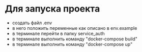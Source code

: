 # Для запуска проекта

- создать файл .env
- в него положить переменные как описано в env.example
- в терминале перейти в папку service_auth
- в терминале выполнить команду "docker-compose build"
- в терминале выполнить команду "docker-compose up"
